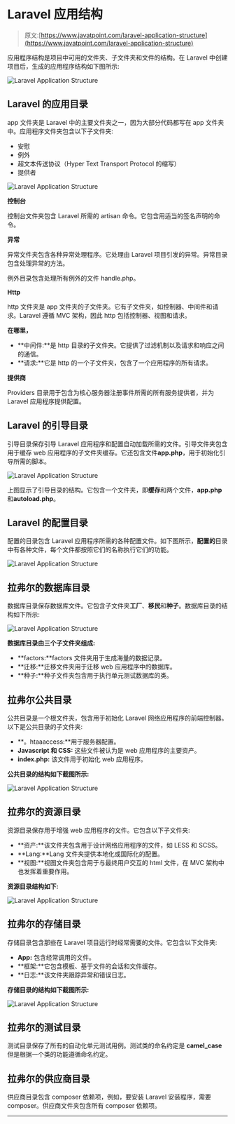 # Laravel 应用结构

> 原文:[https://www.javatpoint.com/laravel-application-structure](https://www.javatpoint.com/laravel-application-structure)

应用程序结构是项目中可用的文件夹、子文件夹和文件的结构。在 Laravel 中创建项目后，生成的应用程序结构如下图所示:

![Laravel Application Structure](../Images/09f8f57ec8ab0dbd55706838485c561c.png)

## Laravel 的应用目录

app 文件夹是 Laravel 中的主要文件夹之一，因为大部分代码都写在 app 文件夹中。应用程序文件夹包含以下子文件夹:

*   安慰
*   例外
*   超文本传送协议（Hyper Text Transport Protocol 的缩写）
*   提供者

![Laravel Application Structure](../Images/6dc0eec598e85b3325d29496b64c9dda.png)

**控制台**

控制台文件夹包含 Laravel 所需的 artisan 命令。它包含用适当的签名声明的命令。

**异常**

异常文件夹包含各种异常处理程序。它处理由 Laravel 项目引发的异常。异常目录包含处理异常的方法。

例外目录包含处理所有例外的文件 handle.php。

**Http**

http 文件夹是 app 文件夹的子文件夹。它有子文件夹，如控制器、中间件和请求。Laravel 遵循 MVC 架构，因此 http 包括控制器、视图和请求。

**在哪里，**

*   **中间件:**是 http 目录的子文件夹。它提供了过滤机制以及请求和响应之间的通信。
*   **请求:**它是 http 的一个子文件夹，包含了一个应用程序的所有请求。

**提供商**

Providers 目录用于包含为核心服务器注册事件所需的所有服务提供者，并为 Laravel 应用程序提供配置。

## Laravel 的引导目录

引导目录保存引导 Laravel 应用程序和配置自动加载所需的文件。引导文件夹包含用于缓存 web 应用程序的子文件夹缓存。它还包含文件**app.php**，用于初始化引导所需的脚本。

![Laravel Application Structure](../Images/30fe230b227a2cc24c9c18484b460fe8.png)

上图显示了引导目录的结构。它包含一个文件夹，即**缓存**和两个文件，**app.php**和**autoload.php**。

## Laravel 的配置目录

配置的目录包含 Laravel 应用程序所需的各种配置文件。如下图所示，**配置的**目录中有各种文件，每个文件都按照它们的名称执行它们的功能。

![Laravel Application Structure](../Images/f1159258839eba14594e1e9464777474.png)

## 拉弗尔的数据库目录

数据库目录保存数据库文件。它包含子文件夹**工厂**、**移民**和**种子**。数据库目录的结构如下所示:

![Laravel Application Structure](../Images/e24f604577b19bbd19445a77a61feb69.png)

**数据库目录由三个子文件夹组成:**

*   **factors:**factors 文件夹用于生成海量的数据记录。
*   **迁移:**迁移文件夹用于迁移 web 应用程序中的数据库。
*   **种子:**种子文件夹包含用于执行单元测试数据库的类。

## 拉弗尔公共目录

公共目录是一个根文件夹，包含用于初始化 Laravel 网络应用程序的前端控制器。以下是公共目录的子文件夹:

*   **。htaaaccess:**用于服务器配置。
*   **Javascript 和 CSS:** 这些文件被认为是 web 应用程序的主要资产。
*   **index.php:** 该文件用于初始化 web 应用程序。

**公共目录的结构如下截图所示:**

![Laravel Application Structure](../Images/6d64c898889560c8c5194bda2c550ba2.png)

## 拉弗尔的资源目录

资源目录保存用于增强 web 应用程序的文件。它包含以下子文件夹:

*   **资产:**该文件夹包含用于设计网络应用程序的文件，如 LESS 和 SCSS。
*   **Lang:**Lang 文件夹提供本地化或国际化的配置。
*   **视图:**视图文件夹包含用于与最终用户交互的 html 文件，在 MVC 架构中也发挥着重要作用。

**资源目录结构如下:**

![Laravel Application Structure](../Images/0ddd65aa827d23f00582e90f2c1266e7.png)

## 拉弗尔的存储目录

存储目录包含那些在 Laravel 项目运行时经常需要的文件。它包含以下文件夹:

*   **App:** 包含经常调用的文件。
*   **框架:**它包含模板、基于文件的会话和文件缓存。
*   **日志:**该文件夹跟踪异常和错误日志。

**存储目录的结构如下截图所示:**

![Laravel Application Structure](../Images/7ac104e719edcf93ec36730fceb4aecf.png)

## 拉弗尔的测试目录

测试目录保存了所有的自动化单元测试用例。测试类的命名约定是 **camel_case** 但是根据一个类的功能遵循命名约定。

## 拉弗尔的供应商目录

供应商目录包含 composer 依赖项，例如，要安装 Laravel 安装程序，需要 composer。供应商文件夹包含所有 composer 依赖项。

* * *